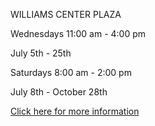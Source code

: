 WILLIAMS CENTER PLAZA

Wednesdays 11:00 am - 4:00 pm

July 5th - 25th

Saturdays 8:00 am - 2:00 pm

July 8th - October 28th

[Click here for more information](/farmers-market/)
